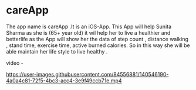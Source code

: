 # careApp

The app name is careApp .It is an iOS-App. This App will help Sunita Sharma as she is (65+ year old) it wil help her to live a healthier and betterlife as the App will show her the data of step count , distance walking , stand time, exercise time, active burned calories. So in this way she will be able maintain her life style to live healthy .


video -


https://user-images.githubusercontent.com/84556881/140546190-4a0a4c81-72f5-4bc3-acc4-3e9f49ccb71e.mp4

